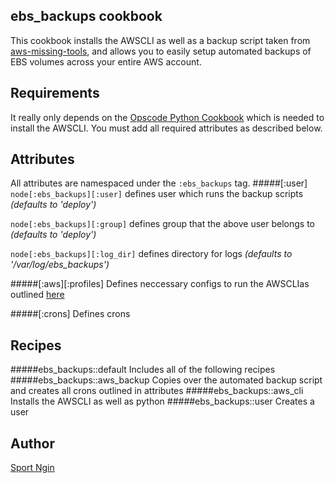 ## ebs_backups cookbook
This cookbook installs the AWSCLI as well as a backup script taken from [aws-missing-tools](https://github.com/colinbjohnson/aws-missing-tools/tree/master/ec2-automate-backup), and allows you to easily setup automated backups of EBS volumes across your entire AWS account.

## Requirements
It really only depends on the [Opscode Python Cookbook](https://github.com/poise/python) which is needed to install the AWSCLI. You must add all required attributes as described below.

## Attributes
All attributes are namespaced under the `:ebs_backups` tag.
#####[:user]
`node[:ebs_backups][:user]` defines user which runs the backup scripts *(defaults to 'deploy')*

`node[:ebs_backups][:group]` defines group that the above user belongs to *(defaults to 'deploy')*

`node[:ebs_backups][:log_dir]` defines directory for logs *(defaults to '/var/log/ebs_backups')*

#####[:aws][:profiles]
Defines neccessary configs to run the AWSCLIas outlined [here](http://docs.aws.amazon.com/cli/latest/userguide/cli-chap-getting-started.html)

#####[:crons]
Defines crons

## Recipes
#####ebs_backups::default 
Includes all of the following recipes
#####ebs_backups::aws_backup
Copies over the automated backup script and creates all crons outlined in attributes
#####ebs_backups::aws_cli
Installs the AWSCLI as well as python
#####ebs_backups::user
Creates a user

## Author

[Sport Ngin](www.github.com/sportngin)
